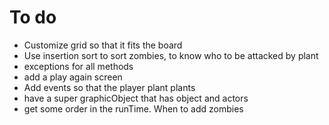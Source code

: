 # To do

* Customize grid so that it fits the board
* Use insertion sort to sort zombies, to know who to be attacked by plant
* exceptions for all methods
* add a play again screen
* Add events so that the player plant plants
* have a super graphicObject that has object and actors
* get some order in the runTime. When to add zombies